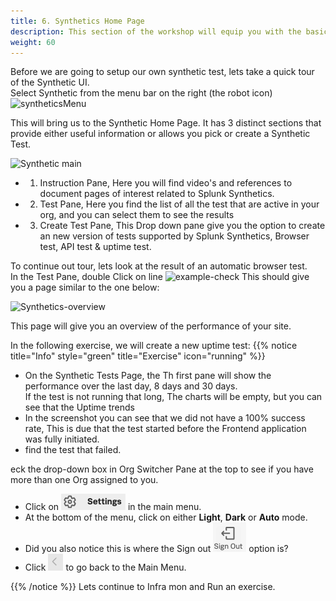 ```yaml
---
title: 6. Synthetics Home Page
description: This section of the workshop will equip you with the basic understanding of the Synthetics UI
weight: 60
---
```

Before we are going to setup our own synthetic test, lets take a quick tour of the Synthetic UI.  
Select Synthetic from the menu bar on the right (the robot icon) ![syntheticsMenu](../../images/synthetics-icon.png?classes=inline&height=25px)  

This will bring us to the Synthetic Home Page. It has 3 distinct sections that provide either useful information or allows you pick or create a Synthetic Test.

![Synthetic main](../../8-synthetics/images/synthetics-main.png?width=40vw)

* 1. Instruction Pane, Here you will find video's and references to document pages of interest related to Splunk Synthetics.
* 2. Test Pane, Here you find the list of all the test that are active in your org, and you can select them to see the results
* 3. Create Test Pane, This  Drop down pane  give you the option to create an new version of tests supported by Splunk Synthetics, Browser test, API test & uptime test.

To continue out tour, lets look at the result of an automatic browser test.  
In the Test Pane, double Click on line ![example-check](../../8-synthetics/images/workshop-example-icon.png?classes=inline&height=25px) This should give you a page similar to the one below:

![Synthetics-overview](../../8-synthetics/images/synthetics-test-overview.png?width=50vw)

This page will give you an overview of the performance of your site.

In the following exercise, we will create a new uptime test:
{{% notice title="Info" style="green" title="Exercise" icon="running" %}}

* On the Synthetic Tests Page, the Th first pane will show  the performance over the last day, 8 days and 30 days.  
  If the test is not running that long, The charts will be empty, but you can see that the Uptime trends
* In the screenshot you can see that we did not have a 100% success rate, This is due that the test started before the Frontend  application was fully initiated.
* find the test that failed.


 eck the drop-down box in Org Switcher Pane at the top to see if you have more than one Org assigned to you.

* Click on ![Settings](../images/settings-icon.png?classes=inline&height=25px) in the main menu.
* At the bottom of the menu, click on either **Light**, **Dark** or **Auto** mode.
* Did you also notice this is where the  Sign out ![Sign Out](../images/sign-out-icon.png?classes=inline&height=25px) option is?
* Click ![Back to menu](../images/back-main-menu.png?classes=inline&height=25px) to go back to the Main Menu.

{{% /notice %}}
Lets continue to Infra mon and Run an exercise.
